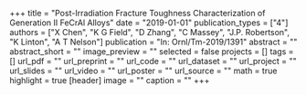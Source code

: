 +++
title = "Post-Irradiation Fracture Toughness Characterization of Generation II FeCrAl Alloys"
date = "2019-01-01"
publication_types = ["4"]
authors = ["X Chen", "K G Field", "D Zhang", "C Massey", "J.P. Robertson", "K Linton", "A T Nelson"]
publication = "In: Ornl/Tm-2019/1391"
abstract = ""
abstract_short = ""
image_preview = ""
selected = false
projects = []
tags = []
url_pdf = ""
url_preprint = ""
url_code = ""
url_dataset = ""
url_project = ""
url_slides = ""
url_video = ""
url_poster = ""
url_source = ""
math = true
highlight = true
[header]
image = ""
caption = ""
+++
